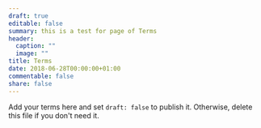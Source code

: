 ```yaml
---
draft: true
editable: false
summary: this is a test for page of Terms
header:
  caption: ""
  image: ""
title: Terms
date: 2018-06-28T00:00:00+01:00
commentable: false
share: false
---
```


Add your terms here and set `draft: false` to publish it. Otherwise, delete this file if you don't need it.
